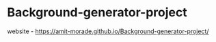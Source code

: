 # Background-generator-project
website - https://amit-morade.github.io/Background-generator-project/
